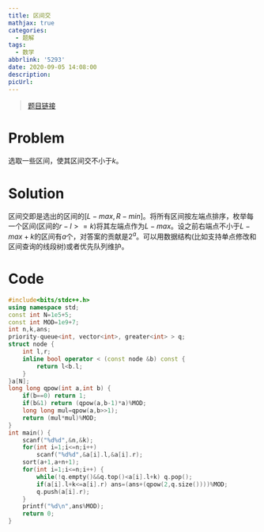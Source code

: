 ```yaml
---
title: 区间交
mathjax: true
categories:
  - 题解
tags:
  - 数学
abbrlink: '5293'
date: 2020-09-05 14:08:00
description:
picUrl:
---
```



>[题目链接][1]

# Problem
选取一些区间，使其区间交不小于$k$。
# Solution
区间交即是选出的区间的$[L-max,R-min]$。将所有区间按左端点排序，枚举每一个区间(区间的$r-l >= k$)将其左端点作为$L-max$。设之前右端点不小于$L-max+k$的区间有$a$个，对答案的贡献是$2^a$。可以用数据结构(比如支持单点修改和区间查询的线段树)或者优先队列维护。
# Code
```c++
#include<bits/stdc++.h>
using namespace std;
const int N=1e5+5;
const int MOD=1e9+7;
int n,k,ans;
priority-queue<int, vector<int>, greater<int> > q;
struct node {
	int l,r;
	inline bool operator < (const node &b) const {
		return l<b.l;
	}
}a[N];
long long qpow(int a,int b) {
	if(b==0) return 1;
	if(b&1) return (qpow(a,b-1)*a)%MOD;
    long long mul=qpow(a,b>>1);
    return (mul*mul)%MOD;
}
int main() {
	scanf("%d%d",&n,&k);
    for(int i=1;i<=n;i++) 
    	scanf("%d%d",&a[i].l,&a[i].r);
    sort(a+1,a+n+1);
    for(int i=1;i<=n;i++) {
    	while(!q.empty()&&q.top()<a[i].l+k) q.pop();
    	if(a[i].l+k<=a[i].r) ans=(ans+(qpow(2,q.size())))%MOD;
    	q.push(a[i].r);
    }
    printf("%d\n",ans%MOD);
    return 0;
}
```


  [1]: http://zhengruioi.com/contest/615/